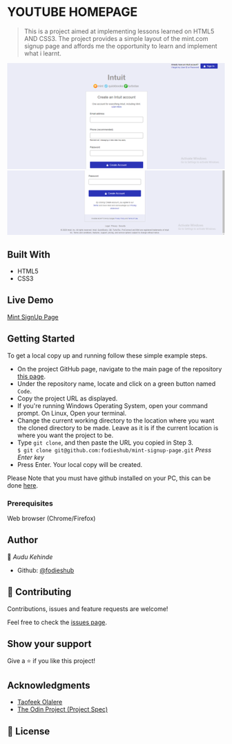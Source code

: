 # YOUTUBE HOMEPAGE

> This is a project aimed at implementing lessons learned on HTML5 AND CSS3. The project provides a simple layout of the mint.com signup page and affords me the opportunity to learn and implement what i learnt.

![screenshot](image/mint.png)
![screenshot](image/mint2.png)

## Built With

- HTML5
- CSS3

## Live Demo

[Mint SignUp Page](https://fodieshub.github.io/mint-signup-page/)

## Getting Started

To get a local copy up and running follow these simple example steps.

- On the project GitHub page, navigate to the main page of the repository [this page](https://github.com/fodieshub/mint-signup-page).
- Under the repository name, locate and click on a green button named `Code`.
- Copy the project URL as displayed.
- If you're running Windows Operating System, open your command prompt. On Linux, Open your terminal.
- Change the current working directory to the location where you want the cloned directory to be made. Leave as it is if the current location is where you want the project to be.
- Type `git clone`, and then paste the URL you copied in Step 3.<br>
  `$ git clone git@github.com:fodieshub/mint-signup-page.git` <em>Press Enter key</em><br>
- Press Enter. Your local copy will be created.

Please Note that you must have github installed on your PC, this can be done [here](https://gist.github.com/derhuerst/1b15ff4652a867391f03).

### Prerequisites

Web browser (Chrome/Firefox)

## Author

👤 *Audu Kehinde*

- Github: [@fodieshub](https://github.com/fodieshub)

## 🤝 Contributing

Contributions, issues and feature requests are welcome!

Feel free to check the [issues page](issues/).

## Show your support

Give a ⭐️ if you like this project!

## Acknowledgments

- [Taofeek Olalere](https://github.com/teekaytech)
- [The Odin Project (Project Spec)](https://www.theodinproject.com/courses/javascript/lessons/todo-list)

## 📝 License